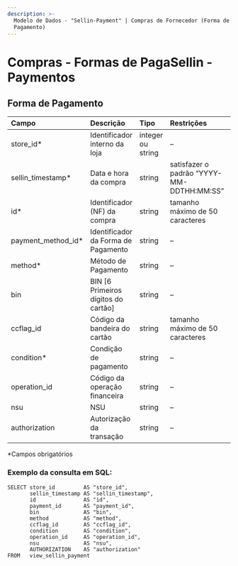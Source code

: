 ```yaml
---
description: >-
  Modelo de Dados - "Sellin-Payment" | Compras de Fornecedor (Forma de
  Pagamento)
---
```


# Compras - Formas de PagaSellin - Paymentos

## Forma de Pagamento   <a id="forma-de-pagamento"></a>

| Campo | Descrição | Tipo | Restrições | Exemplo |
| :--- | :--- | :--- | :--- | :--- |
| store\_id\* | Identificador interno da loja | integer ou string | – | 1 |
| sellin\_timestamp\* | Data e hora da compra | string | satisfazer o padrão “YYYY-MM-DDTHH:MM:SS” | “2017-08-20T14:55:08” |
| id\* | Identificador \(NF\) da compra | string | tamanho máximo de 50 caracteres | “RCNTH345987” |
| payment\_method\_id\* | Identificador da Forma de Pagamento | string | – | – |
| method\* | Método de Pagamento | string | – | “Boleto” |
| bin | BIN \[6 Primeiros dígitos do cartão\] | string | – | – |
| ccflag\_id | Código da bandeira do cartão | string | tamanho máximo de 50 caracteres | “19389238” |
| condition\* | Condição de pagamento | string | – | “Parcelado” |
| operation\_id | Código da operação financeira | string | – | “92389328” |
| nsu | NSU | string | – | – |
| authorization | Autorização da transação | string | – | – |

\*Campos obrigatórios

### Exemplo da consulta em SQL:

```text
SELECT store_id         AS "store_id", 
       sellin_timestamp AS "sellin_timestamp", 
       id               AS "id",
       payment_id       AS "payment_id",
       bin              AS "bin", 
       method           AS "method", 
       ccflag_id        AS "ccflag_id", 
       condition        AS "condition", 
       operation_id     AS "operation_id", 
       nsu              AS "nsu", 
       AUTHORIZATION    AS "authorization" 
FROM   view_sellin_payment
```

<!--stackedit_data:
eyJoaXN0b3J5IjpbNTMyMzcxNjcyXX0=
-->